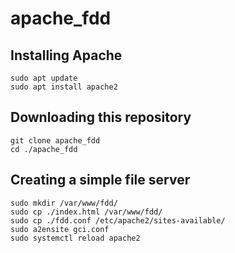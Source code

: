 # apache_fdd
## Installing Apache
```
sudo apt update
sudo apt install apache2
```

## Downloading this repository
```
git clone apache_fdd
cd ./apache_fdd
```

## Creating a simple file server
```
sudo mkdir /var/www/fdd/
sudo cp ./index.html /var/www/fdd/
sudo cp ./fdd.conf /etc/apache2/sites-available/
sudo a2ensite gci.conf
sudo systemctl reload apache2
```
